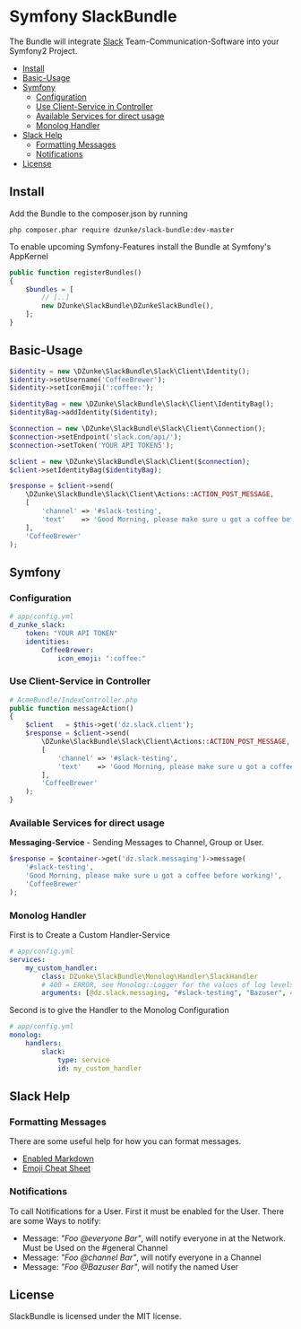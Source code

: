 # Symfony SlackBundle

The Bundle will integrate [Slack](https://slack.com/) Team-Communication-Software into your Symfony2 Project. 

- [Install](#user-content-install)
- [Basic-Usage](#user-content-basic-usage)
- [Symfony](#user-content-symfony)
  - [Configuration](#user-content-configuration)
  - [Use Client-Service in Controller](#user-content-use-client-service-in-controller)
  - [Available Services for direct usage](#user-content-available-services-for-direct-usage)
  - [Monolog Handler](#user-content-monolog-handler)
- [Slack Help](#user-content-slack-help)
  - [Formatting Messages](#user-content-formatting-messages)
  - [Notifications](#user-content-notifications)
- [License](#user-content-license)

## Install

Add the Bundle to the composer.json by running

    php composer.phar require dzunke/slack-bundle:dev-master

To enable upcoming Symfony-Features install the Bundle at Symfony's AppKernel

``` php
public function registerBundles()
{
    $bundles = [
        // [..]
        new DZunke\SlackBundle\DZunkeSlackBundle(),
    ];
}
```

## Basic-Usage

``` php
$identity = new \DZunke\SlackBundle\Slack\Client\Identity();
$identity->setUsername('CoffeeBrewer');
$identity->setIconEmoji(':coffee:');

$identityBag = new \DZunke\SlackBundle\Slack\Client\IdentityBag();
$identityBag->addIdentity($identity);

$connection = new \DZunke\SlackBundle\Slack\Client\Connection();
$connection->setEndpoint('slack.com/api/');
$connection->setToken('YOUR API TOKEN5');

$client = new \DZunke\SlackBundle\Slack\Client($connection);
$client->setIdentityBag($identityBag);

$response = $client->send(
    \DZunke\SlackBundle\Slack\Client\Actions::ACTION_POST_MESSAGE,
    [
        'channel' => '#slack-testing',
        'text'    => 'Good Morning, please make sure u got a coffee before working!'
    ],
    'CoffeeBrewer'
);
```

## Symfony

### Configuration

``` yaml
# app/config.yml
d_zunke_slack:
    token: "YOUR API TOKEN"
    identities:
        CoffeeBrewer:
            icon_emoji: ":coffee:"
```

### Use Client-Service in Controller

``` php
# AcmeBundle/IndexController.php
public function messageAction()
{
    $client   = $this->get('dz.slack.client');
    $response = $client->send(
        \DZunke\SlackBundle\Slack\Client\Actions::ACTION_POST_MESSAGE,
        [
            'channel' => '#slack-testing',
            'text'    => 'Good Morning, please make sure u got a coffee before working!'
        ],
        'CoffeeBrewer'
    );
}
```

### Available Services for direct usage

**Messaging-Service** - Sending Messages to Channel, Group or User.

``` php
$response = $container->get('dz.slack.messaging')->message(
    '#slack-testing',
    'Good Morning, please make sure u got a coffee before working!',
    'CoffeeBrewer'
);
```

### Monolog Handler

First is to Create a Custom Handler-Service

``` yaml
# app/config.yml
services:
    my_custom_handler:
        class: DZunke\SlackBundle\Monolog\Handler\SlackHandler
        # 400 = ERROR, see Monolog::Logger for the values of log levels
        arguments: [@dz.slack.messaging, "#slack-testing", "Bazuser", 400]
```

Second is to give the Handler to the Monolog Configuration

``` yaml
# app/config.yml
monolog:
    handlers:
        slack:
            type: service
            id: my_custom_handler
```

## Slack Help

### Formatting Messages

There are some useful help for how you can format messages. 

  * [Enabled Markdown](https://slack.zendesk.com/hc/en-us/articles/202288908-How-can-I-add-formatting-to-my-messages-)
  * [Emoji Cheat Sheet](http://www.emoji-cheat-sheet.com/)

### Notifications

To call Notifications for a User. First it must be enabled for the User. There are some Ways to notify:

 * Message: _"Foo @everyone Bar"_, will notify everyone in at the Network. Must be Used on the #general Channel
 * Message: _"Foo @channel Bar"_, will notify everyone in a Channel
 * Message: _"Foo @Bazuser Bar"_, will notify the named User

## License

SlackBundle is licensed under the MIT license.
